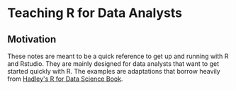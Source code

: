# Teaching R for Data Analysts

## Motivation

These notes are meant to be a quick reference to get up and running with R and Rstudio. 
They are mainly designed for data analysts that want to get started quickly with R. The examples are adaptations that borrow heavily from [Hadley's R for Data Science Book](http://r4ds.had.co.nz/index.html).